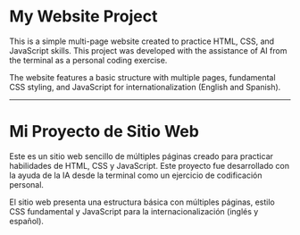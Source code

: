 # My Website Project

This is a simple multi-page website created to practice HTML, CSS, and JavaScript skills. This project was developed with the assistance of AI from the terminal as a personal coding exercise.

The website features a basic structure with multiple pages, fundamental CSS styling, and JavaScript for internationalization (English and Spanish).

---

# Mi Proyecto de Sitio Web

Este es un sitio web sencillo de múltiples páginas creado para practicar habilidades de HTML, CSS y JavaScript. Este proyecto fue desarrollado con la ayuda de la IA desde la terminal como un ejercicio de codificación personal.

El sitio web presenta una estructura básica con múltiples páginas, estilo CSS fundamental y JavaScript para la internacionalización (inglés y español).
